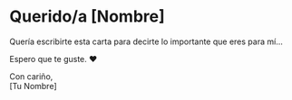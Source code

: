 <!DOCTYPE html>
<html lang="es">
<head>
    <meta charset="UTF-8">
    <meta name="viewport" content="width=device-width, initial-scale=1.0">
    <title>Carta para Ti</title>
    <link rel="stylesheet" href="style.css">
</head>
<body>
    <div class="carta">
        <h1>Querido/a [Nombre]</h1>
        <p>Quería escribirte esta carta para decirte lo importante que eres para mí...</p>
        <p>Espero que te guste. ❤️</p>
        <p>Con cariño,<br> [Tu Nombre]</p>
    </div>
</body>
</html>
